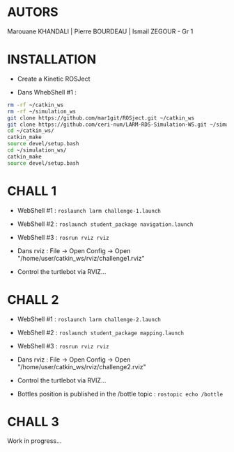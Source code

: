 # AUTORS
Marouane KHANDALI | Pierre BOURDEAU | Ismail ZEGOUR - Gr 1

# INSTALLATION

- Create a Kinetic ROSJect

- Dans WhebShell #1 : 
```bash
rm -rf ~/catkin_ws
rm -rf ~/simulation_ws
git clone https://github.com/mar1git/ROSject.git ~/catkin_ws
git clone https://github.com/ceri-num/LARM-RDS-Simulation-WS.git ~/simulation_ws
cd ~/catkin_ws/
catkin_make
source devel/setup.bash
cd ~/simulation_ws/
catkin_make
source devel/setup.bash
```

# CHALL 1

- WebShell #1 : `roslaunch larm challenge-1.launch`

- WebShell #2 : `roslaunch student_package navigation.launch`

- WebShell #3 : `rosrun rviz rviz`

- Dans rviz : File -> Open Config -> Open "/home/user/catkin_ws/rviz/challenge1.rviz"

- Control the turtlebot via RVIZ...


# CHALL 2

- WebShell #1 : `roslaunch larm challenge-2.launch`

- WebShell #2 : `roslaunch student_package mapping.launch`

- WebShell #3 : `rosrun rviz rviz`

- Dans rviz : File -> Open Config -> Open "/home/user/catkin_ws/rviz/challenge2.rviz"

- Control the turtlebot via RVIZ...

- Bottles position is published in the /bottle topic : `rostopic echo /bottle`


# CHALL 3

Work in progress...
